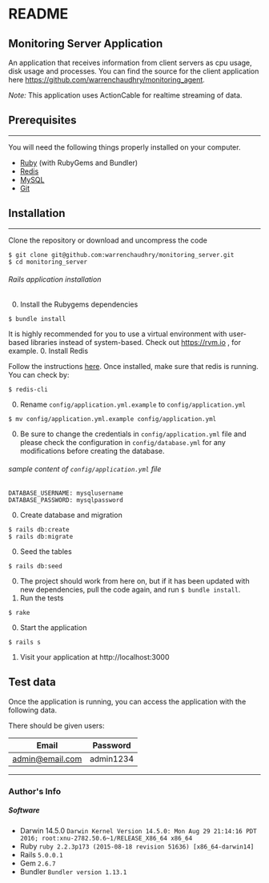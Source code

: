 # README
## Monitoring Server Application

An application that receives information from client servers as cpu usage, disk usage and processes. You can find the source for the client application here https://github.com/warrenchaudhry/monitoring_agent.

*Note:* This application uses ActionCable for realtime streaming of data.

## Prerequisites
----
You will need the following things properly installed on your computer.

* [Ruby](http://ruby-lang.org) (with RubyGems and Bundler)
* [Redis](http://redis.io/)
* [MySQL](https://www.mysql.com/)
* [Git](http://git-scm.com/)


## Installation
___
Clone the repository or download and uncompress the code
```
$ git clone git@github.com:warrenchaudhry/monitoring_server.git
$ cd monitoring_server
```

###### Rails application installation

0. Install the Rubygems dependencies
  ```
  $ bundle install
  ```
  It is highly recommended for you to use a virtual environment with user-based libraries instead of system-based. Check out https://rvm.io , for example.
0. Install Redis

  Follow the instructions [here](https://www.digitalocean.com/community/tutorials/how-to-install-and-configure-redis-on-ubuntu-16-04).
  Once installed, make sure that redis is running. You can check by:
  ```
  $ redis-cli
  ```
0. Rename `config/application.yml.example` to `config/application.yml`
```
$ mv config/application.yml.example config/application.yml
```
0. Be sure to change the credentials in `config/application.yml` file and please check the configuration in `config/database.yml` for any modifications before creating the database.
  ###### sample content of `config/application.yml` file
  ```
  DATABASE_USERNAME: mysqlusername
  DATABASE_PASSWORD: mysqlpassword
  ```
0. Create database and migration
  ```
  $ rails db:create
  $ rails db:migrate
  ```
0. Seed the tables
  ```
  $ rails db:seed
  ```
0. The project should work from here on, but if it has been updated with new dependencies, pull the code again, and run `$ bundle install`.  
0. Run the tests
```
$ rake
```
0. Start the application
```
$ rails s
```
1. Visit your application at http://localhost:3000

## Test data

Once the application is running, you can access the application with the following data.

There should be given users:

| Email                 | Password     |
| -------------------   | -----------  |
| admin@email.com       | admin1234    |


----
### Author's Info
##### Software
* Darwin  14.5.0 `Darwin Kernel Version 14.5.0: Mon Aug 29 21:14:16 PDT 2016; root:xnu-2782.50.6~1/RELEASE_X86_64 x86_64`
* Ruby `ruby 2.2.3p173 (2015-08-18 revision 51636) [x86_64-darwin14]`
* Rails `5.0.0.1`
* Gem `2.6.7`
* Bundler `Bundler version 1.13.1`
